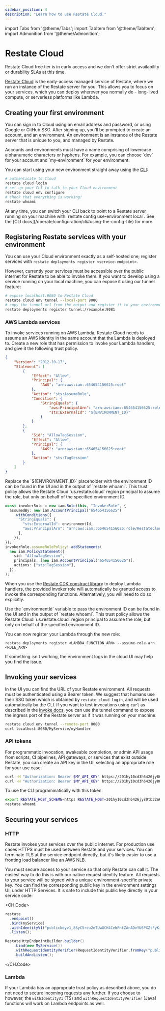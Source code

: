 ```yaml
---
sidebar_position: 4
description: "Learn how to use Restate Cloud."
---
```


import Tabs from '@theme/Tabs';
import TabItem from '@theme/TabItem';
import Admonition from '@theme/Admonition';

# Restate Cloud

<Admonition type="warning">
    Restate Cloud free tier is in early access and we don't offer strict
    availability or durability SLAs at this time.
</Admonition>

[Restate Cloud](https://cloud.restate.dev) is the early-access managed service of Restate, where we run an instance of the Restate server for you. This allows you to focus on your services, which you can deploy wherever you normally do - long-lived compute, or serverless platforms like Lambda.

## Creating your first environment

You can sign in to Cloud using an email address and password, or using Google or GitHub SSO.
After signing up, you'll be prompted to create an account, and an environment. An environment is an instance of the Restate server that is unique to you, and managed by Restate.

<Admonition type="tip" title="Naming">
Accounts and environments must have a name comprising of lowercase alphanumeric
characters or hyphens. For example, you can choose `dev` for your account and
`my-environment` for your environment.
</Admonition>

You can start using your new environment straight away using the [CLI](/develop/local_dev#running-restate-server--cli-locally):

```bash
# authenticate to Cloud
restate cloud login
# set up your CLI to talk to your Cloud environment
restate cloud env configure
# check that everything is working!
restate whoami
```

<Admonition type="tip" title="Switching environments in the CLI">
At any time, you can switch your CLI back to point to a Restate server running
on your machine with `restate config use-environment local`. See the
[CLI docs](/operate/configuration/cli#using-the-config-file) for more.
</Admonition>

## Registering Restate services with your environment

You can use your Cloud environment exactly as a self-hosted one; register
services with `restate deployments register <service-endpoint>`.

However, currently your services must be accessible over the public internet for
Restate to be able to invoke them. If you want to develop using a
service running on your local machine, you can expose it using our tunnel
feature:
```bash
# expose localhost:9080 to Restate Cloud
restate cloud env tunnel --local-port 9080
# copy the tunnel url from the output and register it to your environment
restate deployments register tunnel://example:9081
```

### AWS Lambda services

To invoke services running on AWS Lambda, Restate Cloud needs to assume an AWS
identity in the same account that the Lambda is deployed to. Create a new role
that has permission to invoke your Lambda handlers, and give it the following
trust policy.

<Tabs>
<TabItem value="json" label="IAM JSON Policy" default>

```json
{
    "Version": "2012-10-17",
    "Statement": [
        {
            "Effect": "Allow",
            "Principal": {
                "AWS": "arn:aws:iam::654654156625:root"
            },
            "Action": "sts:AssumeRole",
            "Condition": {
                "StringEquals": {
                    "aws:PrincipalArn": "arn:aws:iam::654654156625:role/RestateCloud",
                    "sts:ExternalId": "${ENVIRONMENT_ID}"
                }
            }
        },
        {
            "Sid": "AllowTagSession",
            "Effect": "Allow",
            "Principal": {
                "AWS": "arn:aws:iam::654654156625:root"
            },
            "Action": "sts:TagSession"
        }
    ]
}
```

<Admonition type="info" title="Trust policy">
Replace the `${ENVIRONMENT_ID}` placeholder with the environment ID can be found in the UI and in the output of `restate whoami`.
This trust policy allows the Restate Cloud `us.restate.cloud` region principal to assume the role, but only on behalf of the specified environment ID.
</Admonition>

</TabItem>
<TabItem value="cdk" label="AWS CDK">

```ts
const invokerRole = new iam.Role(this, "InvokerRole", {
  assumedBy: new iam.AccountPrincipal("654654156625")
    .withConditions({
      "StringEquals": {
        "sts:ExternalId": environmentId,
        "aws:PrincipalArn": "arn:aws:iam::654654156625:role/RestateCloud",
      },
    }),
});
invokerRole.assumeRolePolicy!.addStatements(
  new iam.PolicyStatement({
    sid: "AllowTagSession",
    principals: [new iam.AccountPrincipal("654654156625")],
    actions: ["sts:TagSession"],
  }),
);
```

When you use the [Restate CDK construct library](/deploy/lambda/cdk) to deploy
Lambda handlers, the provided invoker role will automatically be granted access
to invoke the corresponding functions. Alternatively, you will need to do so
explicitly.

<Admonition type="info" title="Trust policy">
Use the `environmentId` variable to pass the environment ID can be found in the UI and in the output of `restate whoami`.
This trust policy allows the Restate Cloud `us.restate.cloud` region principal to assume the role, but only on behalf of the specified environment ID.
</Admonition>

</TabItem>
</Tabs>

You can now register your Lambda through the new role:

```shell
restate deployments register <LAMBDA_FUNCTION_ARN> --assume-role-arn <ROLE_ARN>
```

If something isn't working, the environment logs in the cloud UI may help
you find the issue.

## Invoking your services

In the UI you can find the URL of your Restate environment. All requests must be
authenticated using a Bearer token. We suggest that humans use their SSO token
which is obtained by `restate cloud login`, and will be used automatically by
the CLI. If you want to test invocations using `curl` as described in the [invoke docs](/invoke/http), you can use the tunnel command to expose
the ingress port of the Restate server as if it was running on your machine:

```bash
restate cloud env tunnel --remote-port 8080
curl localhost:8080/MyService/myHandler
```

### API tokens

For programmatic invocation, awakeable completion, or admin API usage from
scripts, CI pipelines, API gateways, or services that exist outside Restate,
you can create an API key in the UI, selecting an appropriate role for your use
case.

```bash
curl -H "Authorization: Bearer $MY_API_KEY" https://201hy10cd3h6426jy80tb32n6en.env.us.restate.cloud:8080/MyService/MyHandler
curl -H "Authorization: Bearer $MY_API_KEY" https://201hy10cd3h6426jy80tb32n6en.env.us.restate.cloud:9070/deployments
```

To use the CLI programmatically with this token:

```bash
export RESTATE_HOST_SCHEME=https RESTATE_HOST=201hy10cd3h6426jy80tb32n6en.env.us.restate.cloud RESTATE_AUTH_TOKEN=$MY_API_KEY
restate whoami
```

## Securing your services

### HTTP

Restate invokes your services over the public internet. For production use cases
HTTPS must be used between Restate and your services. You can terminate TLS at
the service endpoint directly, but it's likely easier to use a fronting
load balancer like an AWS NLB.

You must secure access to your service so that only Restate can call it.
The easiest way to do this is with our native request identity feature.
All requests to your service will be signed with a unique environment-specific private
key. You can find the corresponding public key in the environment settings UI, under HTTP Services.
It is safe to include this public key directly in your service code:

<CH.Code>

```typescript TypeScript
restate
  .endpoint()
  .bind(myService)
  .withIdentityV1("publickeyv1_8SyC5reu2eTUwGCH4CehFntZAnADvYU6PXZtFyKiTrWy")
  .listen();
```

```java Java
RestateHttpEndpointBuilder.builder()
    .bind(new MyService())
    .withRequestIdentityVerifier(RequestIdentityVerifier.fromKey("publickeyv1_8SyC5reu2eTUwGCH4CehFntZAnADvYU6PXZtFyKiTrWy"))
    .buildAndListen();
```

</CH.Code>

### Lambda

If your Lambda has an appropriate trust policy as described above, you do not
need to secure incoming requests any further. If you choose to however, the
`withIdentityV1` (TS) and `withRequestIdentityVerifier` (Java) functions will
work on Lambda endpoints as well.
